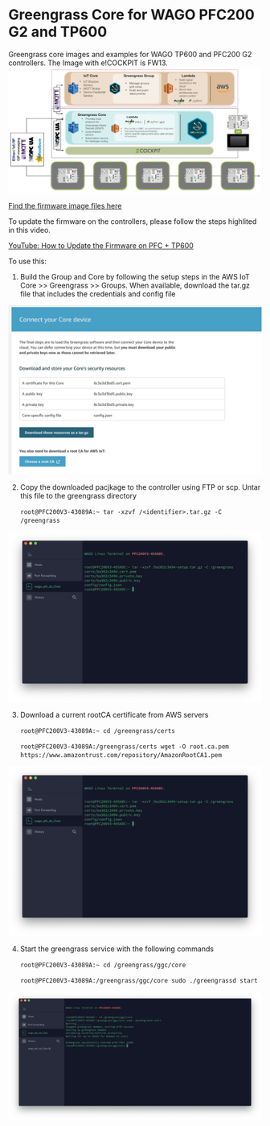 [1]: https://www.dropbox.com/sh/agx15xqa4kw8kwb/AAAELJxQZjbPbZTgWzb74xiza?dl=0
[2]: https://www.youtube.com/watch?v=6CxdrmHIIMo

# Greengrass Core for WAGO PFC200 G2 and TP600

Greengrass core images and examples for WAGO TP600 and PFC200 G2 controllers.
The Image with e!COCKPIT is FW13.
![Image of GGC creation](./images/image1.png)

[Find the firmware image files here][1]

To update the firmware on the controllers, please follow the steps highlited in this video.

[YouTube: How to Update the Firmware on PFC + TP600][2]

To use this:

1. Build the Group and Core by following the setup steps in the AWS IoT Core >> Greengrass >> Groups.  When available, download the tar.gz file that includes the credentials and config file

![Image of GGC creation](./images/image2.png)

2. Copy the downloaded pacjkage to the controller using FTP or scp.  Untar this file to the greengrass directory
    
    `root@PFC200V3-43089A:~ tar -xzvf /<identifier>.tar.gz -C /greengrass`

![Extract the credentials and config to the /greengrass directory](./images/image3.png)

3. Download a current rootCA certificate from AWS servers
    
    `root@PFC200V3-43089A:~ cd /greengrass/certs`
    
    `root@PFC200V3-43089A:/greengrass/certs wget -O root.ca.pem https://www.amazontrust.com/repository/AmazonRootCA1.pem`

![Image of GGC creation](./images/image3.png)

4. Start the greengrass service with the following commands
    
    `root@PFC200V3-43089A:~ cd /greengrass/ggc/core`
    
    `root@PFC200V3-43089A:/greengrass/ggc/core sudo ./greengrassd start`

![Image of GGC creation](./images/image5.png)
